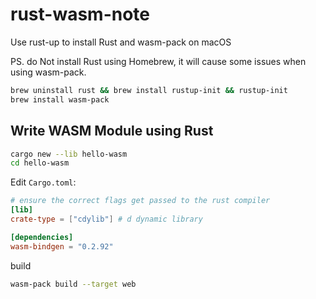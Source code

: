 # rust-wasm-note

Use rust-up to install Rust and wasm-pack on macOS

PS. do Not install Rust using Homebrew, it will cause some issues when using wasm-pack.

```bash
brew uninstall rust && brew install rustup-init && rustup-init
brew install wasm-pack
```

## Write WASM Module using Rust

```bash
cargo new --lib hello-wasm
cd hello-wasm
```

Edit `Cargo.toml`:

```toml
# ensure the correct flags get passed to the rust compiler
[lib]
crate-type = ["cdylib"] # d dynamic library

[dependencies]
wasm-bindgen = "0.2.92"
```


build

```bash
wasm-pack build --target web
```



